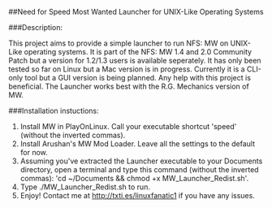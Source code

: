 ##Need for Speed Most Wanted Launcher for UNIX-Like Operating Systems

###Description:

This project aims to provide a simple launcher to run NFS: MW on UNIX-Like operating systems. It is part of the NFS: MW 1.4 
and 2.0 Community Patch but a version for 1.2/1.3 users is available seperately. It has only been tested so far on Linux but 
a Mac version is in progress. Currently it is a CLI-only tool but a GUI version is being planned. Any help with this project 
is beneficial. The Launcher works best with the R.G. Mechanics version of MW.

###Installation instuctions:

1. Install MW in PlayOnLinux. Call your executable shortcut 'speed' (without the inverted commas).
2. Install Arushan's MW Mod Loader. Leave all the settings to the default for now.
3. Assuming you've extracted the Launcher executable to your Documents directory, 
open a terminal and type this command (without the inverted commas): 'cd ~/Documents && chmod +x MW_Launcher_Redist.sh'.
4. Type ./MW_Launcher_Redist.sh to run.
5. Enjoy! Contact me at http://txti.es/linuxfanatic1 if you have any issues.
